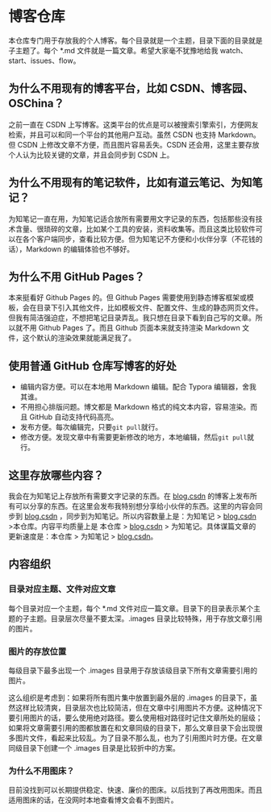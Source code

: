 # 博客仓库

本仓库专门用于存放我的个人博客。每个目录就是一个主题，目录下面的目录就是子主题了。每个 *.md 文件就是一篇文章。希望大家毫不犹豫地给我 watch、start、issues、flow。

## 为什么不用现有的博客平台，比如  CSDN、博客园、OSChina？

之前一直在 CSDN 上写博客。这类平台的优点是可以被搜索引擎索引，方便网友检索，并且可以和同一个平台的其他用户互动。虽然 CSDN 也支持 Markdown。但 CSDN 上修改文章不方便，而且图片容易丢失。CSDN 还会用，这里主要存放个人认为比较关键的文章，并且会同步到 CSDN 上。

## 为什么不用现有的笔记软件，比如有道云笔记、为知笔记？

为知笔记一直在用，为知笔记适合放所有需要用文字记录的东西，包括那些没有技术含量、很琐碎的文章，比如某个工具的安装，资料收集等。而且这类比较软件可以在各个客户端同步，查看比较方便。但为知笔记不方便和小伙伴分享（不花钱的话），Markdown 的编辑体验也不够好。

## 为什么不用 GitHub Pages？

本来挺看好 Github Pages 的。但 Github Pages 需要使用到静态博客框架或模板，会在目录下引入其他文件，比如模板文件、配置文件、生成的静态网页文件。但我有简洁强迫症，不想把笔记目录弄乱。我只想在目录下看到自己写的文章。所以就不用 Github Pages 了。而且 Github 页面本来就支持渲染 Markdown 文件，这个默认的渲染效果就能满足我了。

## 使用普通 GitHub 仓库写博客的好处

-   编辑内容方便。可以在本地用 Markdown 编辑。配合 Typora 编辑器，舍我其谁。
-   不用担心排版问题。博文都是 Markdown 格式的纯文本内容，容易渲染。而且 GitHub 自动支持代码高亮。
-   发布方便。每次编辑完，只要`git pull`就行。
-   修改方便。发现文章中有需要更新修改的地方，本地编辑，然后`git pull`就行。

## 这里存放哪些内容？

我会在为知笔记上存放所有需要文字记录的东西。在 [blog.csdn](http://blog.csdn.net/candcplusplus) 的博客上发布所有可以分享的东西。在这里会发布我特别想分享给小伙伴的东西。这里的内容会同步到 [blog.csdn](http://blog.csdn.net/candcplusplus) ，同步到为知笔记。所以内容数量上是：为知笔记 >  [blog.csdn](http://blog.csdn.net/candcplusplus)  >本仓库。内容平均质量上是 本仓库 >  [blog.csdn](http://blog.csdn.net/candcplusplus)  > 为知笔记。具体谋篇文章的更新速度是：本仓库 > 为知笔记 >  [blog.csdn](http://blog.csdn.net/candcplusplus)。

## 内容组织

### 目录对应主题、文件对应文章

每个目录对应一个主题，每个 *.md 文件对应一篇文章。目录下的目录表示某个主题的子主题。目录层次尽量不要太深。.images 目录比较特殊，用于存放文章引用的图片。

### 图片的存放位置

每级目录下最多出现一个 .images 目录用于存放该级目录下所有文章需要引用的图片。

这么组织是考虑到：如果将所有图片集中放置到最外层的 .images 的目录下，虽然这样比较清爽，目录层次也比较简洁，但在文章中引用图片不方便。这种情况下要引用图片的话，要么使用绝对路径。要么使用相对路径时记住文章所处的层级；如果将文章需要引用的图都放置在和文章同级的目录下，那么文章目录下会出现很多图片文件，看起来比较乱。为了目录不那么乱，也为了引用图片时方便。在文章同级目录下创建一个 .images 目录是比较折中的方案。

### 为什么不用图床？

目前没找到可以长期提供稳定、快速、廉价的图床。以后找到了再改用图床。而且适用图床的话，在没网时本地查看博文会看不到图片。



